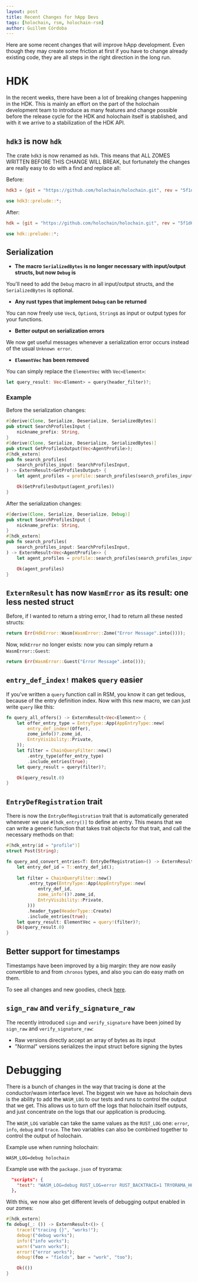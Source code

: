 ```yaml
---
layout: post
title: Recent Changes for hApp Devs
tags: [holochain, rsm, holochain-rsm]
author: Guillem Córdoba
---
```


Here are some recent changes that will improve hApp development. Even though they may create some friction at first if you have to change already existing code, they are all steps in the right direction in the long run.

# HDK

In the recent weeks, there have been a lot of breaking changes happening in the HDK. This is mainly an effort on the part of the holochain development team to introduce as many  features and change possible before the release cycle for the HDK and holochain itself is stablished, and with it we arrive to a stabilization of the HDK API.

## `hdk3` is now `hdk`

The crate `hdk3` is now renamed as `hdk`. This means that ALL ZOMES WRITTEN BEFORE THIS CHANGE WILL BREAK, but fortunately the changes are really easy to do with a find and replace all:

Before:

```toml
hdk3 = {git = "https://github.com/holochain/holochain.git", rev = "5f1d6f4", package = "hdk3"}
```

```rust
use hdk3::prelude::*;
```

After: 

```toml
hdk = {git = "https://github.com/holochain/holochain.git", rev = "5f1d6f4", package = "hdk"}
```

```rust
use hdk::prelude::*;
```

## Serialization

- **The macro `SerializedBytes` is no longer necessary with input/output structs, but now `Debug` is**

You'll need to add the `Debug` macro in all input/output structs, and the `SerializedBytes` is optional.

- **Any rust types that implement `Debug` can be returned**

You can now freely use `Vec`s, `Option`s, `String`s as input or output types for your functions.

- **Better output on serialization errors**

We now get useful messages whenever a serialization error occurs instead of the usual `Unknown error`.

- **`ElementVec` has been removed**

You can simply replace the `ElementVec` with `Vec<Element>`:

```rust
let query_result: Vec<Element> = query(header_filter)?;
```

### Example

Before the serialization changes:

```rust
#[derive(Clone, Serialize, Deserialize, SerializedBytes)]
pub struct SearchProfilesInput {
    nickname_prefix: String,
}
#[derive(Clone, Serialize, Deserialize, SerializedBytes)]
pub struct GetProfilesOutput(Vec<AgentProfile>);
#[hdk_extern]
pub fn search_profiles(
    search_profiles_input: SearchProfilesInput,
) -> ExternResult<GetProfilesOutput> {
    let agent_profiles = profile::search_profiles(search_profiles_input.nickname_prefix)?;

    Ok(GetProfilesOutput(agent_profiles))
}
```

After the serialization changes:

```rust
#[derive(Clone, Serialize, Deserialize, Debug)]
pub struct SearchProfilesInput {
    nickname_prefix: String,
}
#[hdk_extern]
pub fn search_profiles(
    search_profiles_input: SearchProfilesInput,
) -> ExternResult<Vec<AgentProfile>> {
    let agent_profiles = profile::search_profiles(search_profiles_input.nickname_prefix)?;

    Ok(agent_profiles)
}
```

## `ExternResult` has now `WasmError` as its result: one less nested struct

Before, if I wanted to return a string error, I had to return all these nested structs:

```rust
return Err(HdkError::Wasm(WasmError::Zome("Error Message".into())));
```

Now, `HdkError` no longer exists: now you can simply return a `WasmError::Guest`:

```rust
return Err(WasmError::Guest("Error Message".into()));
```

## `entry_def_index!` makes `query` easier

If you've written a `query` function call in RSM, you know it can get tedious, because of the entry definition index. Now with this new macro, we can just write `query` like this:

```rust
fn query_all_offers() -> ExternResult<Vec<Element>> {
    let offer_entry_type = EntryType::App(AppEntryType::new(
        entry_def_index!(Offer),
        zome_info()?.zome_id,
        EntryVisibility::Private,
    ));
    let filter = ChainQueryFilter::new()
        .entry_type(offer_entry_type)
        .include_entries(true);
    let query_result = query(filter)?;

    Ok(query_result.0)
}
```

## `EntryDefRegistration` trait

There is now the `EntryDefRegistration` trait that is automatically generated whenever we use `#[hdk_entry()]` to define an entry. This means that we can write a generic function that takes trait objects for that trait, and call the necessary methods on that:

```rust
#[hdk_entry(id = "profile")]
struct Post(String);

fn query_and_convert_entries<T: EntryDefRegistration>() -> ExternResult<Vec<T>> {
    let entry_def_id = T::entry_def_id();
  
    let filter = ChainQueryFilter::new()
        .entry_type(EntryType::App(AppEntryType::new(
            entry_def_id,
            zome_info!()?.zome_id,
            EntryVisibility::Private,
        )))
        .header_type(HeaderType::Create)
        .include_entries(true);
    let query_result: ElementVec = query!(filter)?;
    Ok(query_result.0)
}
```

## Better support for timestamps

Timestamps have been improved by a big margin: they are now easily convertible to and from `chronos` types, and also you can do easy math on them.

To see all changes and new goodies, check [here](https://github.com/holochain/holochain/pull/617/files#diff-0c3ccc5c3c05b5346a3ddd204bbf5251e48dd9700152c47ee70548f65879aec3L11).

## `sign_raw` and `verify_signature_raw`

The recently introduced `sign` and `verify_signature` have been joined by `sign_raw` and `verify_signature_raw`:

- Raw versions directly accept an array of bytes as its input
- "Normal" versions serializes the input struct before signing the bytes
 
# Debugging

There is a bunch of changes in the way that tracing is done at the conductor/wasm interface level. The biggest win we have as holochain devs is the ability to add the `WASM_LOG` to our tests and runs to control the output that we get. This allows us to turn off the logs that holochain itself outputs, and just concentrate on the logs that our application is producing.

The `WASM_LOG` variable can take the same values as the `RUST_LOG` one: `error`, `info`, `debug` and `trace`. The two variables can also be combined together to control the output of holochain.

Example use when running holochain:

```
WASM_LOG=debug holochain
```

Example use with the `package.json` of tryorama:

```json
  "scripts": {
    "test": "WASM_LOG=debug RUST_LOG=error RUST_BACKTRACE=1 TRYORAMA_HOLOCHAIN_PATH=\"holochain\" ts-node src/index.ts"
  },
```

With this, we now also get different levels of debugging output enabled in our zomes: 

```rust
#[hdk_extern]
fn debug(_: ()) -> ExternResult<()> {
    trace!("tracing {}", "works!");
    debug!("debug works");
    info!("info works");
    warn!("warn works");
    error!("error works");
    debug!(foo = "fields", bar = "work", "too");

    Ok(())
}
```